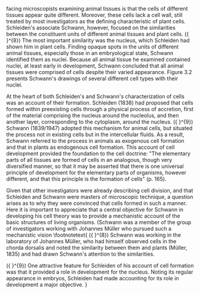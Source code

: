 facing microscopists examining animal tissues is that the cells of different tissues appear quite different. Moreover, these cells lack a cell wall, still treated by most investigators as the defining characteristic of plant cells. Schleiden's associate Schwann, however, focused on the similarities between the constituent units of different animal tissues and plant cells. \({ }^{8}\) The most important similarity was the nucleus, which Schleiden had shown him in plant cells. Finding opaque spots in the units of different animal tissues, especially those in an embryological state, Schwann identified them as nuclei. Because all animal tissue he examined contained nuclei, at least early in development, Schwann concluded that all animal tissues were comprised of cells despite their varied appearance. Figure 3.2 presents Schwann's drawings of several different cell types with their nuclei.

At the heart of both Schleiden's and Schwann's characterization of cells was an account of their formation. Schleiden (1838) had proposed that cells formed within preexisting cells through a physical process of accretion, first of the material comprising the nucleus around the nucleolus, and then another layer, corresponding to the cytoplasm, around the nucleus. \({ }^{9}\) Schwann (1839/1947) adopted this mechanism for animal cells, but situated the process not in existing cells but in the intercellular fluids. As a result, Schwann referred to the process in animals as exogenous cell formation and that in plants as endogenous cell formation. This account of cell development provided the foundation to the cell doctrine: "The elementary parts of all tissues are formed of cells in an analogous, though very diversified manner, so that it may be asserted that there is one universal principle of development for the elementary parts of organisms, however different, and that this principle is the formation of cells" (p. 165).

Given that other investigators were already describing cell division, and that Schleiden and Schwann were masters of microscopic technique, a question arises as to why they were convinced that cells formed in such a manner. Here it is important to appreciate that a central objective for Schwann in developing his cell theory was to provide a mechanistic account of the basic structures of living organisms. (Schwann was a member of the group of investigators working with Johannes Müller who pursued such a mechanistic vision
\footnotetext{
\({ }^{8}\) Schwann was working in the laboratory of Johannes Müller, who had himself observed cells in the chorda dorsalis and noted the similarity between them and plants (Müller, 1835) and had drawn Schwann's attention to the similarities.

\({ }^{9}\) One attractive feature for Schleiden of his account of cell formation was that it provided a role in development for the nucleus. Noting its regular appearance in embryos, Schleiden had made accounting for its role in development a major objective.
}